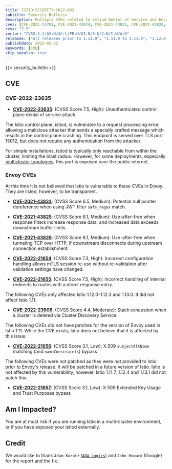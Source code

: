 ```yaml
---
title: ISTIO-SECURITY-2022-003
subtitle: Security Bulletin
description: Multiple CVEs related to istiod Denial of Service and Envoy.
cves: [CVE-2022-21701, CVE-2021-43824, CVE-2021-43825, CVE-2021-43826, CVE-2022-21654, CVE-2022-21655, CVE-2022-23606]
cvss: "7.5"
vector: "CVSS:3.1/AV:N/AC:L/PR:N/UI:N/S:U/C:N/I:N/A:H"
releases: ["All releases prior to 1.11.0", "1.11.0 to 1.11.6", "1.12.0 to 1.12.3", "1.13.0"]
publishdate: 2022-02-22
keywords: [CVE]
skip_seealso: true
---
```


{{< security_bulletin >}}

## CVE

### CVE-2022-23635

- __[CVE-2022-23635](https://github.com/istio/istio/security/advisories/GHSA-856q-xv3c-7f2f)__:
  (CVSS Score 7.5, High):  Unauthenticated control plane denial of service attack.

The Istio control plane, istiod, is vulnerable to a request processing error, allowing a malicious attacker that
sends a specially crafted message which results in the control plane crashing. This endpoint is served over TLS port 15012,
but does not require any authentication from the attacker.

For simple installations, istiod is typically only reachable from within the cluster, limiting the blast radius. However, for some deployments, especially [multicluster topologies](/docs/setup/install/multicluster/primary-remote/), this port is exposed over the public internet.

### Envoy CVEs

At this time it is not believed that Istio is vulnerable to these CVEs in Envoy. They are listed, however,
to be transparent.

- __[CVE-2021-43824](https://github.com/envoyproxy/envoy/security/advisories/GHSA-vj5m-rch8-5r2p])__:
  (CVSS Score 6.5, Medium): Potential null pointer dereference when using JWT filter `safe_regex` match.

- __[CVE-2021-43825](https://github.com/envoyproxy/envoy/security/advisories/GHSA-h69p-g6xg-mhhh])__:
  (CVSS Score 6.1, Medium):  Use-after-free when response filters increase response data, and increased data exceeds downstream buffer limits.

- __[CVE-2021-43826](https://github.com/envoyproxy/envoy/security/advisories/GHSA-cmx3-fvgf-83mf])__:
  (CVSS Score 6.1, Medium): Use-after-free when tunneling TCP over HTTP, if downstream disconnects during upstream connection establishment.

- __[CVE-2022-21654](https://github.com/envoyproxy/envoy/security/advisories/GHSA-5j4x-g36v-m283])__:
  (CVSS Score 7.3, High): Incorrect configuration handling allows mTLS session re-use without re-validation after validation settings have changed.

- __[CVE-2022-21655](https://github.com/envoyproxy/envoy/security/advisories/GHSA-7r5p-7fmh-jxpg])__:
  (CVSS Score 7.5, High): Incorrect handling of internal redirects to routes with a direct response entry.

The following CVEs only affected Istio 1.12.0-1.12.3 and 1.13.0. It did not affect Istio 1.11.

- __[CVE-2022-23606](https://github.com/envoyproxy/envoy/security/advisories/GHSA-9vp2-4cp7-vvxf])__:
  (CVSS Score 4.4, Moderate): Stack exhaustion when a cluster is deleted via Cluster Discovery Service.

The following CVEs did not have patches for the version of Envoy used in Istio 1.11. While the CVE exists, Istio
does not believe that it is affected by this issue.

- __[CVE-2022-21656](https://github.com/envoyproxy/envoy/security/advisories/GHSA-c9g7-xwcv-pjx2])__:
  (CVSS Score 3.1, Low): X.509 `subjectAltName` matching (and `nameConstraints`) bypass

The following CVEs were not patched as they were not provided to Istio prior to Envoy's release. It will be patched in a
future version of Istio. Istio is not affected by this vulnerability, however, Istio 1.11.7, 1.12.4 and 1.13.1 did not patch this.

- __[CVE-2022-21657](https://github.com/envoyproxy/envoy/security/advisories/GHSA-837m-wjrv-vm5g])__:
  (CVSS Score 3.1, Low): X.509 Extended Key Usage and Trust Purposes bypass

## Am I Impacted?

You are at most risk if you are running Istio in a multi-cluster environment, or if you have exposed your istiod externally.

## Credit

We would like to thank `Adam Koratz` ([`ADA Logics`](https://adalogics.com)) and `John Howard` (Google) for the report and the fix.
